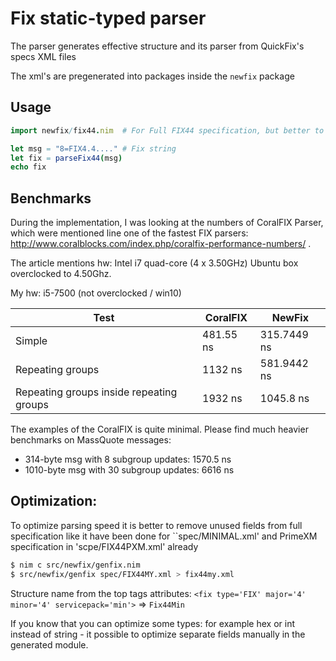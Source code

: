 # Fix static-typed parser

The parser generates effective structure and its parser from QuickFix's specs XML files

The xml's are pregenerated into packages inside the ``newfix`` package

## Usage
```nim
import newfix/fix44.nim  # For Full FIX44 specification, but better to optimize

let msg = "8=FIX4.4...." # Fix string
let fix = parseFix44(msg)
echo fix
```

## Benchmarks

During the implementation, I was looking at the numbers of CoralFIX Parser, which were mentioned line one of the fastest FIX parsers: http://www.coralblocks.com/index.php/coralfix-performance-numbers/ .

The article mentions hw: Intel i7 quad-core (4 x 3.50GHz) Ubuntu box overclocked to 4.50Ghz.

My hw: i5-7500 (not overclocked / win10)

|  Test                                    | CoralFIX  | NewFix      |
|------------------------------------------|-----------|-------------|
| Simple                                   | 481.55 ns | 315.7449 ns |
| Repeating groups                         | 1132 ns   | 581.9442 ns |
| Repeating groups inside repeating groups | 1932 ns   | 1045.8 ns   |


The examples of the CoralFIX is quite minimal. Please find much heavier benchmarks on MassQuote messages:
- 314-byte msg with 8 subgroup updates: 1570.5 ns
- 1010-byte msg with 30 subgroup updates: 6616 ns

## Optimization:

To optimize parsing speed it is better to remove unused fields from full specification like it have been done for ``spec/MINIMAL.xml' and PrimeXM specification in 'scpe/FIX44PXM.xml' already

```bash
$ nim c src/newfix/genfix.nim
$ src/newfix/genfix spec/FIX44MY.xml > fix44my.xml
```

Structure name from the top tags attributes: ``<fix type='FIX' major='4' minor='4' servicepack='min'>`` => ``Fix44Min``

If you know that you can optimize some types: for example hex or int instead of string - it possible to optimize separate fields manually in the generated module.



